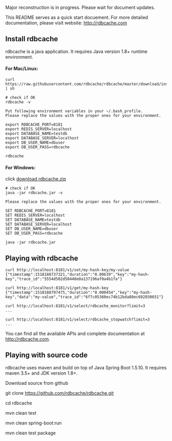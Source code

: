 Major reconstruction is in progress. Please wait for document updates.

This README serves as a quick start docuement. For more detailed documentation, please visit website: http://rdbcache.com

Install rdbcache
----------------

rdbcache is a java application. It requires Java version 1.8+ runtime environment.

#### For Mac/Linux:

    curl https://raw.githubusercontent.com/rdbcache/rdbcache/master/download/install | sh

    # check if OK
    rdbcache -v

    Put following environment variables in your ~/.bash_profile.
    Please replace the values with the proper ones for your environment.

    export RDBCACHE_PORT=8181
    export REDIS_SERVER=localhost
    export DATABASE_NAME=testdb
    export DATABASE_SERVER=localhost
    export DB_USER_NAME=dbuser
    export DB_USER_PASS=rdbcache

    rdbcache

#### For Windows:

click [download rdbcache.zip](https://raw.githubusercontent.com/rdbcache/rdbcache/master/download/rdbcache.zip)

    # check if OK
    java -jar rdbcache.jar -v

    Please replace the values with the proper ones for your environment.

    SET RDBCACHE_PORT=8181
    SET REDIS_SERVER=localhost
    SET DATABASE_NAME=testdb
    SET DATABASE_SERVER=localhost
    SET DB_USER_NAME=dbuser
    SET DB_USER_PASS=rdbcache

    java -jar rdbcache.jar


Playing with rdbcache
---------------------

    curl http://localhost:8181/v1/set/my-hash-key/my-value
    {"timestamp":1518188737321,"duration":"0.00639","key":"my-hash-key","trace_id":"5554d502d58448e0a137196af0a4b1fa"}

    curl http://localhost:8181/v1/get/my-hash-key
    {"timestamp":1518188797475,"duration":"0.000454","key":"my-hash-key","data":"my-value","trace_id":"6f7c05360ec74b12bda80ec692030031"}

    curl http://localhost:8181/v1/select/rdbcache_monitor?limit=3
    ...

    curl http://localhost:8181/v1/select/rdbcache_stopwatch?limit=3
    ...


You can find all the available APIs and complete documentation at http://rdbcache.com.

Playing with source code
------------------------

rdbcache uses maven and build on top of Java Spring Boot 1.5.10. It requires maven 3.5+ and JDK version 1.8+.

Download source from github

git clone https://github.com/rdbcache/rdbcache.git

cd rdbcache

mvn clean test

mvn clean spring-boot:run

mvn clean test package